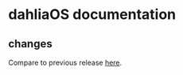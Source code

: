 # dahliaOS documentation

## changes

Compare to previous release [here](https://github.com/dahliaOS/documentation/compare/v220117...v220124).
